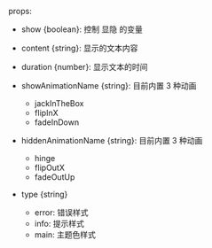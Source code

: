 props:

- show {boolean}: 控制 显隐 的变量
- content {string}: 显示的文本内容
- duration {number}: 显示文本的时间
- showAnimationName {string}: 目前内置 3 种动画

  - jackInTheBox
  - flipInX
  - fadeInDown

- hiddenAnimationName {string}: 目前内置 3 种动画

  - hinge
  - flipOutX
  - fadeOutUp

- type {string}
  - error: 错误样式
  - info: 提示样式
  - main: 主题色样式
